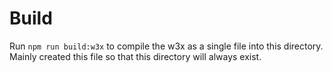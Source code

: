 # Build
Run `npm run build:w3x` to compile the w3x as a single file into this directory. Mainly created this file so that this directory will always exist.